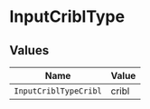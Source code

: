 # InputCriblType


## Values

| Name                  | Value                 |
| --------------------- | --------------------- |
| `InputCriblTypeCribl` | cribl                 |